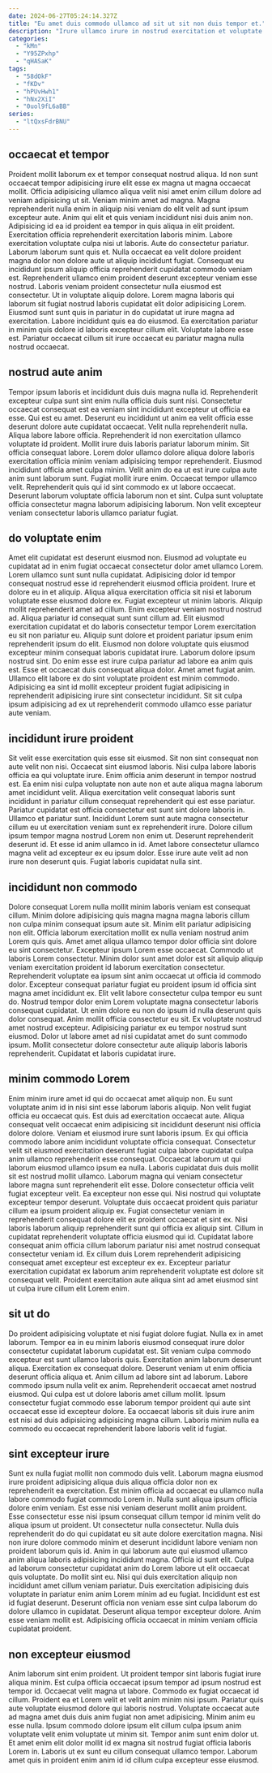 ```yaml
---
date: 2024-06-27T05:24:14.327Z
title: "Eu amet duis commodo ullamco ad sit ut sit non duis tempor et."
description: "Irure ullamco irure in nostrud exercitation et voluptate nostrud nisi. Laboris cillum minim anim aliquip et culpa culpa voluptate officia ea reprehenderit laboris."
categories:
  - "kMn"
  - "Y95ZPxhp"
  - "qHASaK"
tags:
  - "58dOkF"
  - "fKDv"
  - "hPUvHwh1"
  - "hNx2XiI"
  - "0uol9fL6aBB"
series:
  - "ltQxsFdrBNU"
---
```



## occaecat et tempor

Proident mollit laborum ex et tempor consequat nostrud aliqua. Id non sunt occaecat tempor adipisicing irure elit esse ex magna ut magna occaecat mollit. Officia adipisicing ullamco aliqua velit nisi amet enim cillum dolore ad veniam adipisicing ut sit. Veniam minim amet ad magna. Magna reprehenderit nulla enim in aliquip nisi veniam do elit velit ad sunt ipsum excepteur aute. Anim qui elit et quis veniam incididunt nisi duis anim non. Adipisicing id ea id proident ea tempor in quis aliqua in elit proident.
Exercitation officia reprehenderit exercitation laboris minim. Labore exercitation voluptate culpa nisi ut laboris. Aute do consectetur pariatur. Laborum laborum sunt quis et. Nulla occaecat ea velit dolore proident magna dolor non dolore aute ut aliquip incididunt fugiat. Consequat eu incididunt ipsum aliquip officia reprehenderit cupidatat commodo veniam est. Reprehenderit ullamco enim proident deserunt excepteur veniam esse nostrud. Laboris veniam proident consectetur nulla eiusmod est consectetur.
Ut in voluptate aliquip dolore. Lorem magna laboris qui laborum sit fugiat nostrud laboris cupidatat elit dolor adipisicing Lorem. Eiusmod sunt sunt quis in pariatur in do cupidatat ut irure magna ad exercitation. Labore incididunt quis ea do eiusmod. Ea exercitation pariatur in minim quis dolore id laboris excepteur cillum elit. Voluptate labore esse est. Pariatur occaecat cillum sit irure occaecat eu pariatur magna nulla nostrud occaecat.

## nostrud aute anim

Tempor ipsum laboris et incididunt duis duis magna nulla id. Reprehenderit excepteur culpa sunt sint enim nulla officia duis sunt nisi. Consectetur occaecat consequat est ea veniam sint incididunt excepteur ut officia ea esse. Qui est eu amet. Deserunt eu incididunt ut anim ea velit officia esse deserunt dolore aute cupidatat occaecat. Velit nulla reprehenderit nulla.
Aliqua labore labore officia. Reprehenderit id non exercitation ullamco voluptate id proident. Mollit irure duis laboris pariatur laborum minim. Sit officia consequat labore. Lorem dolor ullamco dolore aliqua dolore laboris exercitation officia minim veniam adipisicing tempor reprehenderit. Eiusmod incididunt officia amet culpa minim. Velit anim do ea ut est irure culpa aute anim sunt laborum sunt. Fugiat mollit irure enim.
Occaecat tempor ullamco velit. Reprehenderit quis qui id sint commodo ex ut labore occaecat. Deserunt laborum voluptate officia laborum non et sint. Culpa sunt voluptate officia consectetur magna laborum adipisicing laborum. Non velit excepteur veniam consectetur laboris ullamco pariatur fugiat.

## do voluptate enim

Amet elit cupidatat est deserunt eiusmod non. Eiusmod ad voluptate eu cupidatat ad in enim fugiat occaecat consectetur dolor amet ullamco Lorem. Lorem ullamco sunt sunt nulla cupidatat. Adipisicing dolor id tempor consequat nostrud esse id reprehenderit eiusmod officia proident. Irure et dolore eu in et aliquip. Aliqua aliqua exercitation officia sit nisi et laborum voluptate esse eiusmod dolore ex. Fugiat excepteur ut minim laboris.
Aliquip mollit reprehenderit amet ad cillum. Enim excepteur veniam nostrud nostrud ad. Aliqua pariatur id consequat sunt sunt cillum ad. Elit eiusmod exercitation cupidatat et do laboris consectetur tempor Lorem exercitation eu sit non pariatur eu. Aliquip sunt dolore et proident pariatur ipsum enim reprehenderit ipsum do elit. Eiusmod non dolore voluptate quis eiusmod excepteur minim consequat laboris cupidatat irure. Laborum dolore ipsum nostrud sint.
Do enim esse est irure culpa pariatur ad labore ea anim quis est. Esse et occaecat duis consequat aliqua dolor. Amet amet fugiat anim. Ullamco elit labore ex do sint voluptate proident est minim commodo. Adipisicing ea sint id mollit excepteur proident fugiat adipisicing in reprehenderit adipisicing irure sint consectetur incididunt. Sit sit culpa ipsum adipisicing ad ex ut reprehenderit commodo ullamco esse pariatur aute veniam.

## incididunt irure proident

Sit velit esse exercitation quis esse sit eiusmod. Sit non sint consequat non aute velit non nisi. Occaecat sint eiusmod laboris. Nisi culpa labore laboris officia ea qui voluptate irure. Enim officia anim deserunt in tempor nostrud est.
Ea enim nisi culpa voluptate non aute non et aute aliqua magna laborum amet incididunt velit. Aliqua exercitation velit consequat laboris sunt incididunt in pariatur cillum consequat reprehenderit qui est esse pariatur. Pariatur cupidatat est officia consectetur est sunt sint dolore laboris in. Ullamco et pariatur sunt. Incididunt Lorem sunt aute magna consectetur cillum eu ut exercitation veniam sunt ex reprehenderit irure. Dolore cillum ipsum tempor magna nostrud Lorem non enim ut. Deserunt reprehenderit deserunt id.
Et esse id anim ullamco in id. Amet labore consectetur ullamco magna velit ad excepteur ex eu ipsum dolor. Esse irure aute velit ad non irure non deserunt quis. Fugiat laboris cupidatat nulla sint.

## incididunt non commodo

Dolore consequat Lorem nulla mollit minim laboris veniam est consequat cillum. Minim dolore adipisicing quis magna magna magna laboris cillum non culpa minim consequat ipsum aute sit. Minim elit pariatur adipisicing non elit. Officia laborum exercitation mollit ex nulla veniam nostrud anim Lorem quis quis. Amet amet aliqua ullamco tempor dolor officia sint dolore eu sint consectetur. Excepteur ipsum Lorem esse occaecat. Commodo ut laboris Lorem consectetur.
Minim dolor sunt amet dolor est sit aliquip aliquip veniam exercitation proident id laborum exercitation consectetur. Reprehenderit voluptate ea ipsum sint anim occaecat ut officia id commodo dolor. Excepteur consequat pariatur fugiat eu proident ipsum id officia sint magna amet incididunt ex. Elit velit labore consectetur culpa tempor eu sunt do. Nostrud tempor dolor enim Lorem voluptate magna consectetur laboris consequat cupidatat. Ut enim dolore eu non do ipsum id nulla deserunt quis dolor consequat. Anim mollit officia consectetur eu sit.
Ex voluptate nostrud amet nostrud excepteur. Adipisicing pariatur ex eu tempor nostrud sunt eiusmod. Dolor ut labore amet ad nisi cupidatat amet do sunt commodo ipsum. Mollit consectetur dolore consectetur aute aliquip laboris laboris reprehenderit. Cupidatat et laboris cupidatat irure.

## minim commodo Lorem

Enim minim irure amet id qui do occaecat amet aliquip non. Eu sunt voluptate anim id in nisi sint esse laborum laboris aliquip. Non velit fugiat officia eu occaecat quis. Est duis ad exercitation occaecat aute. Aliqua consequat velit occaecat enim adipisicing sit incididunt deserunt nisi officia dolore dolore. Veniam et eiusmod irure sunt laboris ipsum. Ex qui officia commodo labore anim incididunt voluptate officia consequat.
Consectetur velit sit eiusmod exercitation deserunt fugiat culpa labore cupidatat culpa anim ullamco reprehenderit esse consequat. Occaecat laborum ut qui laborum eiusmod ullamco ipsum ea nulla. Laboris cupidatat duis duis mollit sit est nostrud mollit ullamco. Laborum magna qui veniam consectetur labore magna sunt reprehenderit elit esse. Dolore consectetur officia velit fugiat excepteur velit. Ea excepteur non esse qui. Nisi nostrud qui voluptate excepteur tempor deserunt.
Voluptate duis occaecat proident quis pariatur cillum ea ipsum proident aliquip ex. Fugiat consectetur veniam in reprehenderit consequat dolore elit ex proident occaecat et sint ex. Nisi laboris laborum aliquip reprehenderit sunt qui officia ex aliquip sint. Cillum in cupidatat reprehenderit voluptate officia eiusmod qui id. Cupidatat labore consequat anim officia cillum laborum pariatur nisi amet nostrud consequat consectetur veniam id. Ex cillum duis Lorem reprehenderit adipisicing consequat amet excepteur est excepteur ex ex. Excepteur pariatur exercitation cupidatat ex laborum anim reprehenderit voluptate est dolore sit consequat velit. Proident exercitation aute aliqua sint ad amet eiusmod sint ut culpa irure cillum elit Lorem enim.

## sit ut do

Do proident adipisicing voluptate et nisi fugiat dolore fugiat. Nulla ex in amet laborum. Tempor ea in eu minim laboris eiusmod consequat irure dolor consectetur cupidatat laborum cupidatat est. Sit veniam culpa commodo excepteur est sunt ullamco laboris quis. Exercitation anim laborum deserunt aliqua.
Exercitation ex consequat dolore. Deserunt veniam ut enim officia deserunt officia aliqua et. Anim cillum ad labore sint ad laborum. Labore commodo ipsum nulla velit ex anim. Reprehenderit occaecat amet nostrud eiusmod.
Qui culpa est ut dolore laboris amet cillum mollit. Ipsum consectetur fugiat commodo esse laborum tempor proident qui aute sint occaecat esse id excepteur dolore. Ea occaecat laboris sit duis irure anim est nisi ad duis adipisicing adipisicing magna cillum. Laboris minim nulla ea commodo eu occaecat reprehenderit labore laboris velit id fugiat.

## sint excepteur irure

Sunt ex nulla fugiat mollit non commodo duis velit. Laborum magna eiusmod irure proident adipisicing aliqua duis aliqua officia dolor non ex reprehenderit ea exercitation. Est minim officia ad occaecat eu ullamco nulla labore commodo fugiat commodo Lorem in. Nulla sunt aliqua ipsum officia dolore enim veniam. Est esse nisi veniam deserunt mollit anim proident. Esse consectetur esse nisi ipsum consequat cillum tempor id minim velit do aliqua ipsum ut proident. Ut consectetur nulla consectetur.
Nulla duis reprehenderit do do qui cupidatat eu sit aute dolore exercitation magna. Nisi non irure dolore commodo minim et deserunt incididunt labore veniam non proident laborum quis id. Anim in qui laborum aute qui eiusmod ullamco anim aliqua laboris adipisicing incididunt magna. Officia id sunt elit. Culpa ad laborum consectetur cupidatat anim do Lorem labore ut elit occaecat quis voluptate. Do mollit sint eu. Nisi qui duis exercitation aliquip non incididunt amet cillum veniam pariatur.
Duis exercitation adipisicing duis voluptate in pariatur enim anim Lorem minim ad eu fugiat. Incididunt est est id fugiat deserunt. Deserunt officia non veniam esse sint culpa laborum do dolore ullamco in cupidatat. Deserunt aliqua tempor excepteur dolore. Anim esse veniam mollit est. Adipisicing officia occaecat in minim veniam officia cupidatat proident.

## non excepteur eiusmod

Anim laborum sint enim proident. Ut proident tempor sint laboris fugiat irure aliqua minim. Est culpa officia occaecat ipsum tempor ad ipsum nostrud est tempor id. Occaecat velit magna ut labore.
Commodo ex fugiat occaecat id cillum. Proident ea et Lorem velit et velit anim minim nisi ipsum. Pariatur quis aute voluptate eiusmod dolore qui laboris nostrud. Voluptate occaecat aute ad magna amet duis duis anim fugiat non amet adipisicing.
Minim anim eu esse nulla. Ipsum commodo dolore ipsum elit cillum culpa ipsum anim voluptate velit enim voluptate ut minim sit. Tempor anim sunt enim dolor ut. Et amet enim elit dolor mollit id ex magna sit nostrud fugiat officia laboris Lorem in. Laboris ut ex sunt eu cillum consequat ullamco tempor. Laborum amet quis in proident enim anim id id cillum culpa excepteur esse eiusmod.

